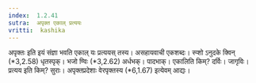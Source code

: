 ```yaml
---
index:  1.2.41
sutra:  अपृक्त एकाल् प्रत्ययः
vritti:  kashika 
---
```


अपृक्तः इति इयं संज्ञा भवति एकाल् यः प्रत्ययस् तस्य। असहायवाची एकशब्दः। स्प्शो ऽनुदके क्विन् (*3,2.58) धृतस्पृक्। भजो ण्विः (*3,2.62) अर्धभक्। पादभाक्। एकालिति किम्? दर्विः। जागृविः। प्रत्यय इति किम्? सुराः। अपृक्तप्रदेशाः वेरपृक्तस्य (*6,1.67) इत्येवम् आद्यः।


